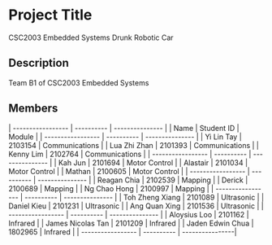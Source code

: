 # Project Title

CSC2003 Embedded Systems Drunk Robotic Car

## Description

Team B1 of CSC2003 Embedded Systems


## Members
| ----------------- | ---------- | --------------- |
| Name              | Student ID | Module          |
| ----------------- | ---------- | --------------- |
| Yi Lin Tay        | 2103154    | Communications  |
| Lua Zhi Zhan      | 2101393    | Communications  |
| Kenny Lim         | 2102764    | Communications  |
| ----------------- | ---------- | --------------- |
| Kah Jun           | 2101694    | Motor Control   |
| Alastair          | 2101034    | Motor Control   |
| Mathan            | 2100605    | Motor Control   |
| ----------------- | ---------- | --------------- |
| Reagan Chia       | 2102539    | Mapping         |
| Derick            | 2100689    | Mapping         |
| Ng Chao Hong      | 2100997    | Mapping         |
| ----------------- | ---------- | --------------- |
| Toh Zheng Xiang   | 2101089    | Ultrasonic      |
| Daniel Kieu       | 2101231    | Ultrasonic      |
| Ang Quan Xing     | 2101536    | Ultrasonic      |
| ----------------- | ---------- | --------------- |
| Aloysius Loo      | 2101162    | Infrared        |
| James Nicolas Tan | 2101209    | Infrared        |
| Jaden Edwin Chua  | 1802965    | Infrared        |
| ----------------- | ---------- | ----------------|
